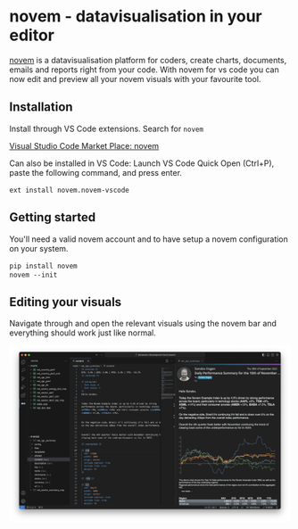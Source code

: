 # novem - datavisualisation in your editor
[novem](https://novem.io/) is a datavisualisation platform for coders, create charts, documents, emails and reports right from your code. With novem for vs code you can now edit and preview all your novem visuals with your favourite tool.


## Installation

Install through VS Code extensions. Search for `novem`

[Visual Studio Code Market Place: novem](https://marketplace.visualstudio.com/items?itemName=novem.novem-vscode)

Can also be installed in VS Code: Launch VS Code Quick Open (Ctrl+P), paste the following command, and press enter.

```
ext install novem.novem-vscode
```

## Getting started
You'll need a valid novem account and to have setup a novem configuration on your system.

```
pip install novem
novem --init
```
## Editing your visuals
Navigate through and open the relevant visuals using the novem bar and everything should work just like normal.

![email example](./img/mail_example.png)
